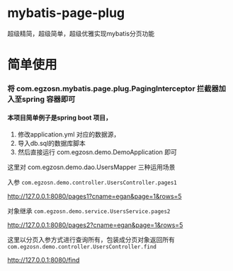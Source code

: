 # mybatis-page-plug
超级精简，超级简单，超级优雅实现mybatis分页功能


# 简单使用

### 将 com.egzosn.mybatis.page.plug.PagingInterceptor 拦截器加入至spring 容器即可

####  本项目简单例子是spring boot 项目，

1. 修改application.yml 对应的数据源，
2. 导入db.sql的数据库脚本 
3. 然后直接运行 com.egzosn.demo.DemoApplication 即可


这里对 com.egzosn.demo.dao.UsersMapper 三种运用场景

 
入参  `com.egzosn.demo.controller.UsersController.pages1`

http://127.0.0.1:8080/pages1?cname=egan&page=1&rows=5



对象继承  `com.egzosn.demo.service.UsersService.pages2`

http://127.0.0.1:8080/pages2?cname=egan&page=1&rows=5



这里以分页入参方式进行查询所有，包装成分页对象返回所有 `com.egzosn.demo.controller.UsersController.find`

http://127.0.0.1:8080/find